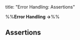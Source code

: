 <frontmatter>
title: "Error Handling: Assertions"
</frontmatter>

<link rel="stylesheet" href="{{baseUrl}}/css/textbook.css">

<div class="website-content" id="all">

%%**Error Handling →**%%

<div id="title">

## Assertions
</div>
<div id="main">

<include src="what/embed.md" boilerplate  />
<include src="how/embed.md" boilerplate  />
<include src="when/embed.md" boilerplate  />

</div>

</div>

